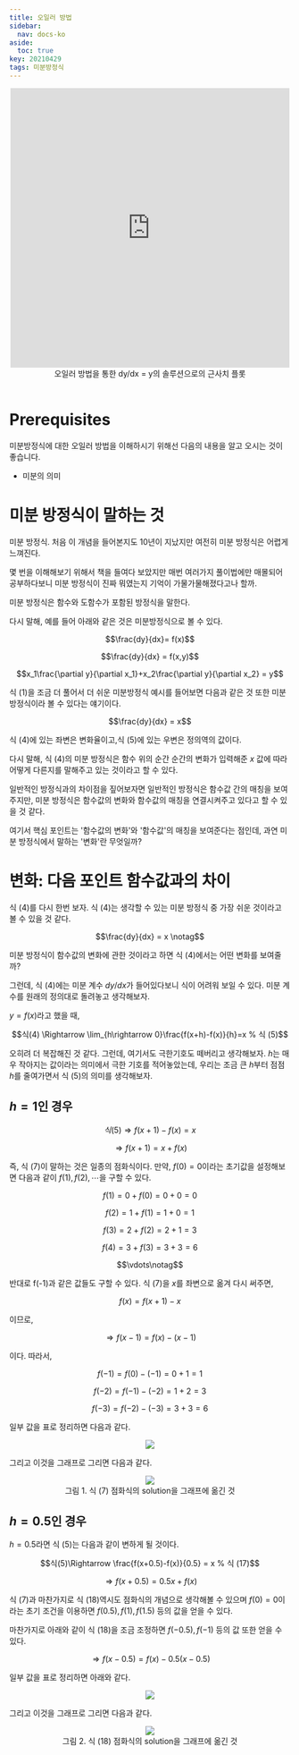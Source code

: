 ```yaml
---
title: 오일러 방법
sidebar:
  nav: docs-ko
aside:
  toc: true
key: 20210429
tags: 미분방정식
---
```


<center>
  <iframe width = "500" height = "500" frameborder = "0" src="https://angeloyeo.github.io/p5/2021-04-29-Euler_method/"></iframe>
  <br>
  오일러 방법을 통한 dy/dx = y의 솔루션으로의 근사치 플롯
  <br>
  <br>
</center>

# Prerequisites

미분방정식에 대한 오일러 방법을 이해하시기 위해선 다음의 내용을 알고 오시는 것이 좋습니다.

* 미분의 의미

# 미분 방정식이 말하는 것

미분 방정식. 처음 이 개념을 들어본지도 10년이 지났지만 여전히 미분 방정식은 어렵게 느껴진다.

몇 번을 이해해보기 위해서 책을 들여다 보았지만 매번 여러가지 풀이법에만 매몰되어 공부하다보니 미분 방정식이 진짜 뭐였는지 기억이 가물가물해졌다고나 할까.

미분 방정식은 함수와 도함수가 포함된 방정식을 말한다.

다시 말해, 예를 들어 아래와 같은 것은 미분방정식으로 볼 수 있다.

$$\frac{dy}{dx}= f(x)$$

$$\frac{dy}{dx} = f(x,y)$$

$$x_1\frac{\partial y}{\partial x_1}+x_2\frac{\partial y}{\partial x_2} = y$$


식 (1)을 조금 더 풀어서 더 쉬운 미분방정식 예시를 들어보면 다음과 같은 것 또한 미분방정식이라 볼 수 있다는 얘기이다.

$$\frac{dy}{dx} = x$$

식 (4)에 있는 좌변은 변화율이고,식 (5)에 있는 우변은 정의역의 값이다.

다시 말해, 식 (4)의 미분 방정식은 함수 위의 순간 순간의 변화가 입력해준 $x$ 값에 따라 어떻게 다른지를 말해주고 있는 것이라고 할 수 있다.

일반적인 방정식과의 차이점을 짚어보자면 일반적인 방정식은 함수값 간의 매칭을 보여주지만, 미분 방정식은 함수값의 변화와 함수값의 매칭을 연결시켜주고 있다고 할 수 있을 것 같다.

여기서 핵심 포인트는 '함수값의 변화'와 '함수값'의 매칭을 보여준다는 점인데, 과연 미분 방정식에서 말하는 '변화'란 무엇일까?

# 변화: 다음 포인트 함수값과의 차이

식 (4)를 다시 한번 보자. 식 (4)는 생각할 수 있는 미분 방정식 중 가장 쉬운 것이라고 볼 수 있을 것 같다.

$$\frac{dy}{dx} = x \notag$$

미분 방정식이 함수값의 변화에 관한 것이라고 하면 식 (4)에서는 어떤 변화를 보여줄까?

그런데, 식 (4)에는 미분 계수 $dy/dx$가 들어있다보니 식이 어려워 보일 수 있다. 미분 계수를 원래의 정의대로 돌려놓고 생각해보자.

$y=f(x)$라고 했을 때,

$$식(4) \Rightarrow \lim_{h\rightarrow 0}\frac{f(x+h)-f(x)}{h}=x % 식 (5)$$

오히려 더 복잡해진 것 같다. 그런데, 여기서도 극한기호도 떼버리고 생각해보자. $h$는 매우 작아지는 값이라는 의미에서 극한 기호를 적어놓았는데, 우리는 조금 큰 $h$부터 점점 $h$를 줄여가면서 식 (5)의 의미를 생각해보자.

## $h=1$인 경우

$$식(5)\Rightarrow f(x+1)-f(x) = x % 식 (6)$$

$$\Rightarrow f(x+1) = x + f(x) % 식 (7)$$

즉, 식 (7)이 말하는 것은 일종의 점화식이다. 만약, $f(0)=0$이라는 초기값을 설정해보면 다음과 같이 $f(1), f(2), \cdots$을 구할 수 있다.


$$f(1) = 0 + f(0) = 0 + 0 = 0 % 식 (8)$$

$$f(2) = 1 + f(1) = 1+ 0 = 1 % 식 (9)$$

$$f(3) = 2 + f(2) = 2 + 1 = 3 % 식 (10)$$

$$f(4) = 3 + f(3) = 3 + 3 = 6 % 식 (11)$$

$$\vdots\notag$$

반대로 f(-1)과 같은 값들도 구할 수 있다. 식 (7)을 $x$를 좌변으로 옮겨 다시 써주면,

$$f(x) = f(x+1) - x % 식 (12)$$

이므로,

$$\Rightarrow f(x-1) = f(x) - (x-1) % 식 (13)$$

이다. 따라서,

$$f(-1) = f(0) - (-1) = 0 + 1 = 1 % 식 (14)$$

$$f(-2) = f(-1) - (-2) = 1 + 2 = 3  % 식 (15)$$

$$f(-3) = f(-2) - (-3) = 3 + 3 = 6  % 식 (16)$$

일부 값을 표로 정리하면 다음과 같다.

<p align = "center">
  <img src = "https://raw.githubusercontent.com/angeloyeo/angeloyeo.github.io/master/pics/2021-04-29-Euler_method/pic2.png">
</p>

그리고 이것을 그래프로 그리면 다음과 같다.

<p align = "center">
  <img src = "https://raw.githubusercontent.com/angeloyeo/angeloyeo.github.io/master/pics/2021-04-29-Euler_method/pic1.png">
  <br>
  그림 1. 식 (7) 점화식의 solution을 그래프에 옮긴 것
</p>

## $h = 0.5$인 경우

$h=0.5$라면 식 (5)는 다음과 같이 변하게 될 것이다.

$$식(5)\Rightarrow \frac{f(x+0.5)-f(x)}{0.5} = x % 식 (17)$$

$$\Rightarrow f(x+0.5) = 0.5x + f(x) % 식 (18)$$

식 (7)과 마찬가지로 식 (18)역시도 점화식의 개념으로 생각해볼 수 있으며 $f(0)=0$이라는 초기 조건을 이용하면 $f(0.5), f(1), f(1.5)$ 등의 값을 얻을 수 있다.

마찬가지로 아래와 같이 식 (18)을 조금 조정하면 $f(-0.5), f(-1)$ 등의 값 또한 얻을 수 있다.

$$\Rightarrow f(x-0.5)= f(x)  - 0.5 (x-0.5) % 식 (19)$$

일부 값을 표로 정리하면 아래와 같다.

<p align = "center">
  <img src = "https://raw.githubusercontent.com/angeloyeo/angeloyeo.github.io/master/pics/2021-04-29-Euler_method/pic3.png">
</p>

그리고 이것을 그래프로 그리면 다음과 같다.

<p align = "center">
  <img src = "https://raw.githubusercontent.com/angeloyeo/angeloyeo.github.io/master/pics/2021-04-29-Euler_method/pic4.png">
  <br>
  그림 2. 식 (18) 점화식의 solution을 그래프에 옮긴 것
</p>
